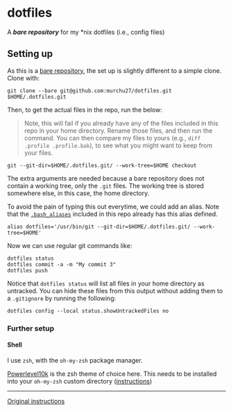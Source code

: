 # dotfiles
A ***bare repository*** for my *nix dotfiles (i.e., config files)

## Setting up
As this is a [bare repository][1], the set up is slightly different to a simple clone. Clone with:

    git clone --bare git@github.com:murchu27/dotfiles.git $HOME/.dotfiles.git

Then, to get the actual files in the repo, run the below:

> Note, this will fail if you already have any of the files included in this repo in your home directory.
> Rename those files, and then run the command.
> You can then compare my files to yours (e.g., `diff .profile .profile.bak`), to see what you might want to keep from your files.

    git --git-dir=$HOME/.dotfiles.git/ --work-tree=$HOME checkout

The extra arguments are needed because a bare repository does not contain a working tree, only the `.git` files.
The working tree is stored somewhere else, in this case, the home directory.

To avoid the pain of typing this out everytime, we could add an alias. Note that the [`.bash_aliases`][2] included in this repo already has this alias defined.

    alias dotfiles='/usr/bin/git --git-dir=$HOME/.dotfiles.git/ --work-tree=$HOME'
    
Now we can use regular git commands like:

    dotfiles status
    dotfiles commit -a -m "My commit 3"
    dotfiles push

Notice that `dotfiles status` will list all files in your home directory as untracked. You can hide these files from this output without adding them to a `.gitignore` by running the following:

    dotfiles config --local status.showUntrackedFiles no

### Further setup

#### Shell

I use `zsh`, with the `oh-my-zsh` package manager.

[Powerlevel10k][3] is the zsh theme of choice here. This needs to be installed into your `oh-my-zsh` custom directory ([instructions][4])

---

[Original instructions][5]

[1]: https://www.geeksforgeeks.org/bare-repositories-in-git/
[2]: ../.bash_aliases#L14
[3]: https://github.com/romkatv/powerlevel10k
[4]: https://github.com/romkatv/powerlevel10k/blob/master/README.md#oh-my-zsh
[5]: https://antelo.medium.com/how-to-manage-your-dotfiles-with-git-f7aeed8adf8b
